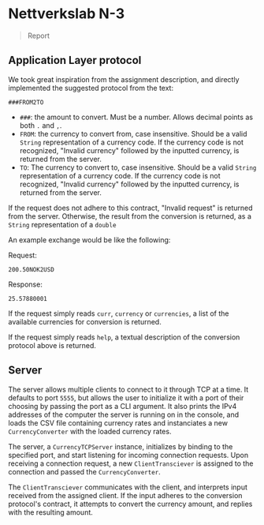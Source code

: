 # Nettverkslab N-3
> Report

## Application Layer protocol

We took great inspiration from the assignment description, and directly
implemented the suggested protocol from the text:

```text
###FROM2TO
```

- `###`: the amount to convert. Must be a number. Allows decimal points as both
  `.` and `,`.
- `FROM`: the currency to convert from, case insensitive. Should be a valid
  `String` representation of a currency code. If the currency code is not
  recognized, "Invalid currency" followed by the inputted currency, is
  returned from the server.
- `TO`: The currency to convert to, case insensitive. Should be a valid `String`
  representation of a currency code. If the currency code is not recognized,
  "Invalid currency" followed by the inputted currency, is returned from the
  server.

If the request does not adhere to this contract, "Invalid request" is returned
from the server.
Otherwise, the result from the conversion is returned, as a `String`
representation of a `double`

An example exchange would be like the following:

Request:

```text
200.50NOK2USD
```

Response:

```text
25.57880001
```

If the request simply reads `curr`, `currency` or `currencies`, a list of the
available currencies for conversion is returned.

If the request simply reads `help`, a textual description of the conversion
protocol above is returned.

## Server

The server allows multiple clients to connect to it through TCP at a time. It
defaults to port `5555`, but allows the user to initialize it with a port of
their choosing by passing the port as a CLI argument. It also prints the IPv4
addresses of the computer the server is running on in the console, and loads
the CSV file containing currency rates and instanciates a new
`CurrencyConverter` with the loaded currency rates.

The server, a `CurrencyTCPServer` instance, initializes by binding to the
specified port, and start listening for incoming connection requests. Upon
receiving a connection request, a new `ClientTransciever` is assigned to the
connection and passed the `CurrencyConverter`.

The `ClientTransciever` communicates with the client, and interprets input
received from the assigned client. If the input adheres to the conversion
protocol's contract, it attempts to convert the currency amount, and replies
with the resulting amount.
